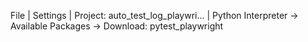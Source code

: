 

File | Settings | Project: auto_test_log_playwri... | Python Interpreter -> Available Packages -> Download: pytest_playwright  

